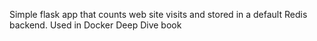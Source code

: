 
Simple flask app that counts web site visits and stored in a default Redis backend. Used in Docker Deep Dive book



